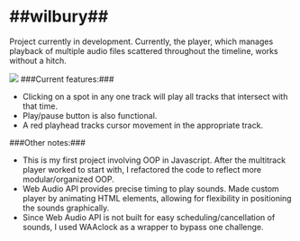 ##wilbury##
=======
Project currently in development. Currently, the player, which manages playback of multiple audio files scattered throughout the timeline, works without a hitch.

![](/https://www.dropbox.com/s/cyhcy7lc8651o7o/Screen%20Shot%202014-08-26%20at%208.59.58%20PM%20%282%29.png?dl=0)
###Current features:###
- Clicking on a spot in any one track will play all tracks that intersect with that time.
- Play/pause button is also functional.
- A red playhead tracks cursor movement in the appropriate track.

###Other notes:###
- This is my first project involving OOP in Javascript. After the multitrack player worked to start with, I refactored the code to reflect more modular/organized OOP.
- Web Audio API provides precise timing to play sounds. Made custom player by animating HTML elements, allowing for flexibility in positioning the sounds graphically.
- Since Web Audio API is not built for easy scheduling/cancellation of sounds, I used WAAclock as a wrapper to bypass one challenge.